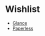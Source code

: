 # Wishlist

- [Glance](https://github.com/glanceapp/glance)
- [Paperless](https://docs.paperless-ngx.com/)
